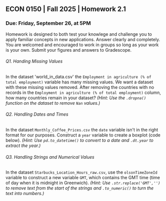 ## ECON 0150 | Fall 2025 | Homework 2.1

### Due: Friday, September 26, at 5PM

Homework is designed to both test your knowlege and challenge you to apply familiar concepts in new applications. Answer clearly and completely. You are welcomed and encouraged to work in groups so long as your work is your own. Submit your figures and answers to Gradescope.





###### Q1. Handing Missing Values

In the dataset 'world_in_data.csv' the `Employment in agriculture (% of total employment)` variable has many missing values. We want a dataset with these missing values removed. After removing the countries with no records in the `Employment in agriculture (% of total employment)` column, how many countries remain in your dataset? *(Hint: Use the `.dropna()` function on the dataset to remove `Nan` values.)*





###### Q2. Handling Dates and Times

In the dataset `Monthly_Coffee_Prices.csv` the `date` variable isn't in the right format for our purposes. Construct a `year` variable to create a boxplot (code below). *(Hint: Use `pd.to_datetime()` to convert to a date and `.dt.year` to extract the year.)*





###### Q3. Handling Strings and Numerical Values

In the dataset `Starbucks_Location_Hours_raw.csv`, use the `olsonTimeZoneId` variable to construct a new variable `GMT`, which contains the GMT time (time of day when it is midnight in Greenwich). *(Hint: Use `.str.replace('GMT','')` to remove text from the start of the strings and `.to_numeric()` to turn the text into numbers.)*